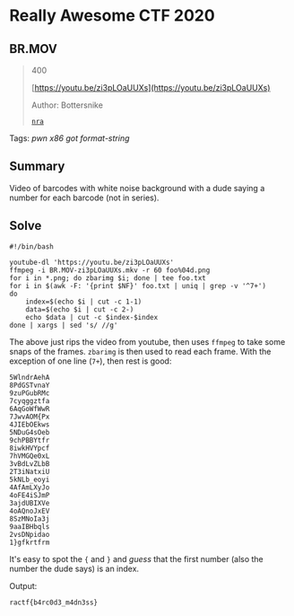 # Really Awesome CTF 2020

## BR.MOV

> 400
>
> [https://youtu.be/zi3pLOaUUXs](https://youtu.be/zi3pLOaUUXs)
>
> Author: Bottersnike
>
> [`nra`](nra)

Tags: _pwn_ _x86_ _got_ _format-string_

## Summary

Video of barcodes with white noise background with a dude saying a number for each barcode (not in series).


## Solve

```
#!/bin/bash

youtube-dl 'https://youtu.be/zi3pLOaUUXs'
ffmpeg -i BR.MOV-zi3pLOaUUXs.mkv -r 60 foo%04d.png
for i in *.png; do zbarimg $i; done | tee foo.txt
for i in $(awk -F: '{print $NF}' foo.txt | uniq | grep -v '^7+')
do
	index=$(echo $i | cut -c 1-1)
	data=$(echo $i | cut -c 2-)
	echo $data | cut -c $index-$index
done | xargs | sed 's/ //g'
```

The above just rips the video from youtube, then uses `ffmpeg` to take some snaps of the frames.  `zbarimg` is then used to read each frame.  With the exception of one line (`7+`), then rest is good:

```
5WlndrAehA
8PdGSTvnaY
9zuPGubRMc
7cyqggztfa
6AqGoWfWwR
7JwvAOM{Px
4JIEbOEkws
5NDuG4sOeb
9chPBBYtfr
8iwkHVYpcf
7hVMGQe0xL
3vBdLvZLbB
2T3iNatxiU
5kNLb_eoyi
4AfAmLXyJo
4oFE4iSJmP
3ajdUBIXVe
4oAQnoJxEV
8SzMNoIa3j
9aaIBHbqls
2vsDNpidao
1}gfkrtfrm
```

It's easy to spot the `{` and `}` and _guess_ that the first number (also the number the dude says) is an index.


Output:

```
ractf{b4rc0d3_m4dn3ss}
```